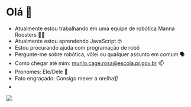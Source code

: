 # Olá 👋

- Atualmente estou trabalhando em uma equipe de robótica Manna Roosters 🐓💙
- Atualmente estou aprendendo JavaScript 🤓
- Estou procurando ajuda com programação de robô
- Pergunte-me sobre robôtica, vôlei ou qualquer assunto em comum 🗣
- Como chegar até mim: murilo.cage.rosa@escola.pr.gov.br 📫
- Pronomes: Ele/Dele 🌝
- Fato engraçado: Consigo mexer a orelha👂
- 
 ![](https://media2.giphy.com/media/v1.Y2lkPTc5MGI3NjExMnhtNXdxZGhjY3R2ODQ4c2o5dHJiOHp4YjhvOGZvdTY3aTZ2cnBwdSZlcD12MV9pbnRlcm5hbF9naWZfYnlfaWQmY3Q9Zw/XrDT8BuYB3I2s/200.webp)

